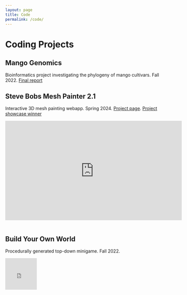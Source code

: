 ```yaml
---
layout: page
title: Code
permalink: /code/
--- 
```


# Coding Projects

## Mango Genomics
Bioinformatics project investigating the phylogeny of mango cultivars. Fall 2022.
<a href="../projects/mango.pdf"> Final report</a>
<br>

## Steve Bobs Mesh Painter 2.1
Interactive 3D mesh painting webapp. Spring 2024.
<a href="https://beckyfeng08.github.io/subpages/cs184/finalproject/finalprojectpage.html">Project page</a>. <a href="https://cs184.eecs.berkeley.edu/sp24/docs/final_showcase">Project showcase winner</a>

<article class="work-item">
    <iframe width="560" height="315" 
        src="https://www.youtube.com/embed/pad4RtW4Piw?si=qE1C3sgnqUbCqfwR" title="YouTube video player" frameborder="0" allow="accelerometer; autoplay; clipboard-write; encrypted-media; gyroscope; picture-in-picture; web-share" referrerpolicy="strict-origin-when-cross-origin" allowfullscreen>
    </iframe>
</article>
<br>

## Build Your Own World
Procedurally generated top-down minigame. Fall 2022.
<article class="work-item">
    <iframe width="100px" height="100px" 
        src="https://www.youtube.com/embed/sKhLawPKYhY?si=3khwHJuHgIKOzvnn" title="YouTube video player" frameborder="0" allow="accelerometer; autoplay; clipboard-write; encrypted-media; gyroscope; picture-in-picture; web-share" referrerpolicy="strict-origin-when-cross-origin" allowfullscreen>
    </iframe>
</article>
